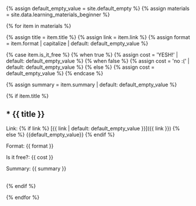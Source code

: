 {% assign default_empty_value = site.default_empty %}
{% assign materials = site.data.learning_materials_beginner %}


{% for item in materials %}

{% assign title = item.title  %}
{% assign link = item.link %}
{% assign format = item.format | capitalize | default: default_empty_value %}

{% case item.is_it_free %}
    {% when true %}
        {% assign cost = 'YESH!' | default: default_empty_value %}
    {% when false %}
        {% assign cost = 'no :(' | default: default_empty_value %}
    {% else %}
        {% assign cost = default_empty_value %}
{% endcase %}


{% assign summary = item.summary | default: default_empty_value %}

{% if item.title %}

## * {{ title }}

Link: {% if link %}
[{{ link | default: default_empty_value }}]({{ link }})
{% else %}
{{default_empty_value}}
{% endif %}

Format: {{ format }}

Is it free?: {{ cost }}

Summary: {{ summary }}

<br>
{% endif %}

{% endfor %}